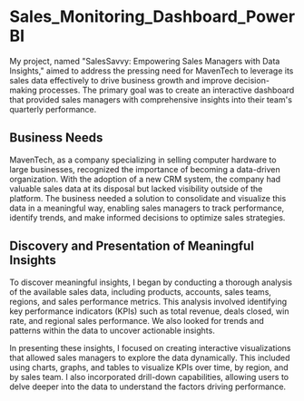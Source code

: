 # Sales_Monitoring_Dashboard_PowerBI

My  project, named "SalesSavvy: Empowering Sales Managers with Data Insights," aimed to address the pressing need for MavenTech to leverage its sales data effectively to drive business growth and improve decision-making processes. The primary goal was to create an interactive dashboard that provided sales managers with comprehensive insights into their team's quarterly performance.

## Business Needs

MavenTech, as a company specializing in selling computer hardware to large businesses, recognized the importance of becoming a data-driven organization. With the adoption of a new CRM system, the company had valuable sales data at its disposal but lacked visibility outside of the platform. The business needed a solution to consolidate and visualize this data in a meaningful way, enabling sales managers to track performance, identify trends, and make informed decisions to optimize sales strategies.

## Discovery and Presentation of Meaningful Insights

To discover meaningful insights, I began by conducting a thorough analysis of the available sales data, including products, accounts, sales teams, regions, and sales performance metrics. This analysis involved identifying key performance indicators (KPIs) such as total revenue, deals closed, win rate, and regional sales performance. We also looked for trends and patterns within the data to uncover actionable insights.

In presenting these insights, I focused on creating interactive visualizations that allowed sales managers to explore the data dynamically. This included using charts, graphs, and tables to visualize KPIs over time, by region, and by sales team. I also incorporated drill-down capabilities, allowing users to delve deeper into the data to understand the factors driving performance.
